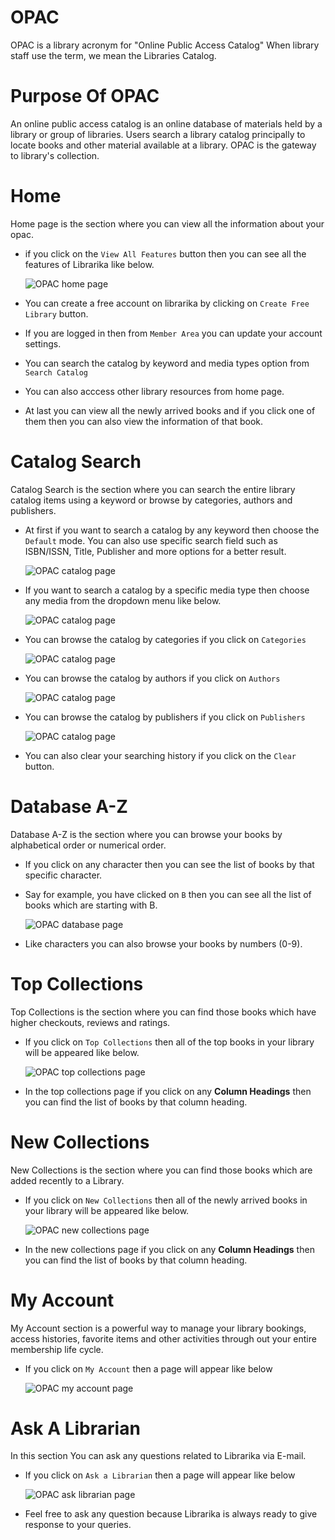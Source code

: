 # OPAC

OPAC is a library acronym for "Online Public Access Catalog" When library staff use the term, we mean the Libraries Catalog.

# Purpose Of OPAC

An online public access catalog is an online database of materials held by a library or group of libraries. Users search a library catalog principally to locate books and other material available at a library. OPAC is the gateway to library's collection.

# Home

Home page is the section where you can view all the information about your opac.

* if you click on the `View All Features` button then you can see all the features of Librarika like below.

	![OPAC home page](img/opac_home_view_feature1.png)

* You can create a free account on librarika by clicking on `Create Free Library` button.
* If you are logged in then from `Member Area` you can update your account settings.
* You can search the catalog by keyword and media types option from `Search Catalog`
* You can also acccess other library resources from home page.
* At last you can view all the newly arrived books and if you click one of them then you can also view the information of that book.


# Catalog Search

Catalog Search is the section where you can search the entire library catalog items using a keyword or browse by categories, authors and publishers.

* At first if you want to search a catalog by any keyword then choose the `Default` mode. You can also use specific search field such as ISBN/ISSN, Title, Publisher and more options for a better result.

	![OPAC catalog page](img/opac_catalog_search_keyword.png)

* If you want to search a catalog by a specific media type then choose any media from the dropdown menu like below.

	![OPAC catalog page](img/opac_catalog_search_mediatype.png)

* You can browse the catalog by categories if you click on `Categories`

	![OPAC catalog page](img/opac_catalog_search_categories.png)

* You can browse the catalog by authors if you click on `Authors`

	![OPAC catalog page](img/opac_catalog_search_authors.png)

* You can browse the catalog by publishers if you click on `Publishers`

	![OPAC catalog page](img/opac_catalog_search_publishers.png)

* You can also clear your searching history if you click on the `Clear` button.


# Database A-Z

Database A-Z is the section where you can browse your books by alphabetical order or numerical order.

* If you click on any character then you can see the list of books by that specific character.
* Say for example, you have clicked on `B` then you can see all the list of books which are starting with B.

	![OPAC database page](img/opac_database_a-z.png)

* Like characters you can also browse your books by numbers (0-9).

# Top Collections

Top Collections is the section where you can find those books which have higher checkouts, reviews and ratings.

* If you click on `Top Collections` then all of the top books in your library will be appeared like below.

 	![OPAC top collections page](img/opac_top_collection.png)

* In the top collections page if you click on any **Column Headings** then you can find the  list of books by that column heading.

# New Collections

New Collections is the section where you can find those books which are added recently to a Library.

* If you click on `New Collections` then all of the newly arrived books in your library will be appeared like below.

 	![OPAC new collections page](img/opac_new_collection.png)

* In the new collections page if you click on any **Column Headings** then you can find the list of books by that column heading.

# My Account

My Account section is a powerful way to manage your library bookings, access histories, favorite items and other activities through out your entire membership life cycle.

* If you click on `My Account` then a page will appear like below

	![OPAC my account page](img/opac_my_account.png)

# Ask A Librarian

In this section You can ask any questions related to Librarika via E-mail.

* If you click on `Ask a Librarian` then a page will appear like below

	![OPAC ask librarian page](img/opac_ask_librarian.png)

* Feel free to ask any question because Librarika is always ready to give response to your queries.  